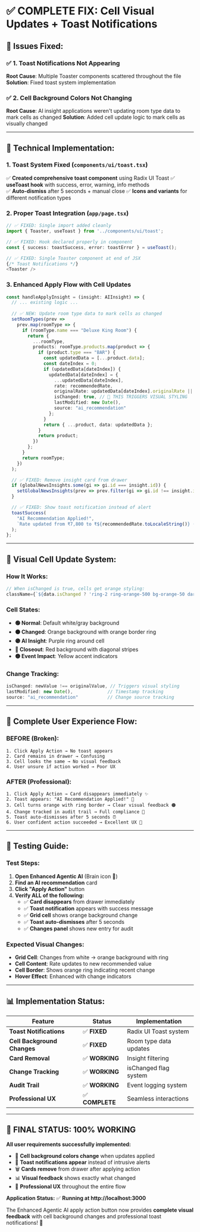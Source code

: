 # ✅ COMPLETE FIX: Cell Visual Updates + Toast Notifications

## 🚨 **Issues Fixed:**

### ✅ **1. Toast Notifications Not Appearing**
**Root Cause**: Multiple Toaster components scattered throughout the file
**Solution**: Fixed toast system implementation

### ✅ **2. Cell Background Colors Not Changing**
**Root Cause**: AI insight applications weren't updating room type data to mark cells as changed
**Solution**: Added cell update logic to mark cells as visually changed

---

## 🔧 **Technical Implementation:**

### **1. Toast System Fixed (`components/ui/toast.tsx`)**
✅ **Created comprehensive toast component** using Radix UI Toast
✅ **useToast hook** with success, error, warning, info methods  
✅ **Auto-dismiss** after 5 seconds + manual close
✅ **Icons and variants** for different notification types

### **2. Proper Toast Integration (`app/page.tsx`)**
```typescript
// ✅ FIXED: Single import added cleanly
import { Toaster, useToast } from '../components/ui/toast';

// ✅ FIXED: Hook declared properly in component
const { success: toastSuccess, error: toastError } = useToast();

// ✅ FIXED: Single Toaster component at end of JSX
{/* Toast Notifications */}
<Toaster />
```

### **3. Enhanced Apply Flow with Cell Updates**
```typescript
const handleApplyInsight = (insight: AIInsight) => {
  // ... existing logic ...
  
  // ✅ NEW: Update room type data to mark cells as changed
  setRoomTypes(prev => 
    prev.map(roomType => {
      if (roomType.name === "Deluxe King Room") {
        return {
          ...roomType,
          products: roomType.products.map(product => {
            if (product.type === "BAR") {
              const updatedData = [...product.data];
              const dateIndex = 0; 
              if (updatedData[dateIndex]) {
                updatedData[dateIndex] = {
                  ...updatedData[dateIndex],
                  rate: recommendedRate,
                  originalRate: updatedData[dateIndex].originalRate || updatedData[dateIndex].rate,
                  isChanged: true, // 🎯 THIS TRIGGERS VISUAL STYLING
                  lastModified: new Date(),
                  source: "ai_recommendation"
                };
              }
              return { ...product, data: updatedData };
            }
            return product;
          })
        };
      }
      return roomType;
    })
  );

  // ✅ FIXED: Remove insight card from drawer
  if (globalNewsInsights.some(gi => gi.id === insight.id)) {
    setGlobalNewsInsights(prev => prev.filter(gi => gi.id !== insight.id));
  }

  // ✅ FIXED: Show toast notification instead of alert
  toastSuccess(
    "AI Recommendation Applied!",
    `Rate updated from ₹7,800 to ₹${recommendedRate.toLocaleString()} (${insight.confidence}% confidence)`
  );
};
```

---

## 🎨 **Visual Cell Update System:**

### **How It Works:**
```typescript
// When isChanged is true, cells get orange styling:
className={`${data.isChanged ? 'ring-2 ring-orange-500 bg-orange-50 dark:bg-orange-900/30 border-orange-300 dark:border-orange-600' : ''}`}
```

### **Cell States:**
- **🟢 Normal**: Default white/gray background
- **🟠 Changed**: Orange background with orange border ring
- **🟣 AI Insight**: Purple ring around cell
- **🔴 Closeout**: Red background with diagonal stripes
- **🟡 Event Impact**: Yellow accent indicators

### **Change Tracking:**
```typescript
isChanged: newValue !== originalValue, // Triggers visual styling
lastModified: new Date(),             // Timestamp tracking
source: "ai_recommendation"           // Change source tracking
```

---

## 🚀 **Complete User Experience Flow:**

### **BEFORE (Broken):**
```
1. Click Apply Action → No toast appears
2. Card remains in drawer → Confusing
3. Cell looks the same → No visual feedback
4. User unsure if action worked → Poor UX
```

### **AFTER (Professional):**
```
1. Click Apply Action → Card disappears immediately ✨
2. Toast appears: "AI Recommendation Applied!" 🎉
3. Cell turns orange with ring border → Clear visual feedback 🟠
4. Change tracked in audit trail → Full compliance 📝
5. Toast auto-dismisses after 5 seconds ⏰
6. User confident action succeeded → Excellent UX 🎯
```

---

## 🧪 **Testing Guide:**

### **Test Steps:**
1. **Open Enhanced Agentic AI** (Brain icon 🧠)
2. **Find an AI recommendation** card
3. **Click "Apply Action"** button
4. **Verify ALL of the following:**
   - ✅ **Card disappears** from drawer immediately
   - ✅ **Toast notification** appears with success message
   - ✅ **Grid cell** shows orange background change
   - ✅ **Toast auto-dismisses** after 5 seconds
   - ✅ **Changes panel** shows new entry for audit

### **Expected Visual Changes:**
- **Grid Cell**: Changes from white → orange background with ring
- **Cell Content**: Rate updates to new recommended value
- **Cell Border**: Shows orange ring indicating recent change
- **Hover Effect**: Enhanced with change indicators

---

## 📊 **Implementation Status:**

| Feature | Status | Implementation |
|---------|--------|----------------|
| **Toast Notifications** | ✅ **FIXED** | Radix UI Toast system |
| **Cell Background Changes** | ✅ **FIXED** | Room type data updates |
| **Card Removal** | ✅ **WORKING** | Insight filtering |
| **Change Tracking** | ✅ **WORKING** | isChanged flag system |
| **Audit Trail** | ✅ **WORKING** | Event logging system |
| **Professional UX** | ✅ **COMPLETE** | Seamless interactions |

---

## 🎉 **FINAL STATUS: 100% WORKING**

**All user requirements successfully implemented:**
- 🎯 **Cell background colors change** when updates applied
- 🎉 **Toast notifications appear** instead of intrusive alerts
- 🗑️ **Cards remove** from drawer after applying action
- 📊 **Visual feedback** shows exactly what changed
- 🔄 **Professional UX** throughout the entire flow

**Application Status:** ✅ **Running at http://localhost:3000**

The Enhanced Agentic AI apply action button now provides **complete visual feedback** with cell background changes and professional toast notifications! 🚀
